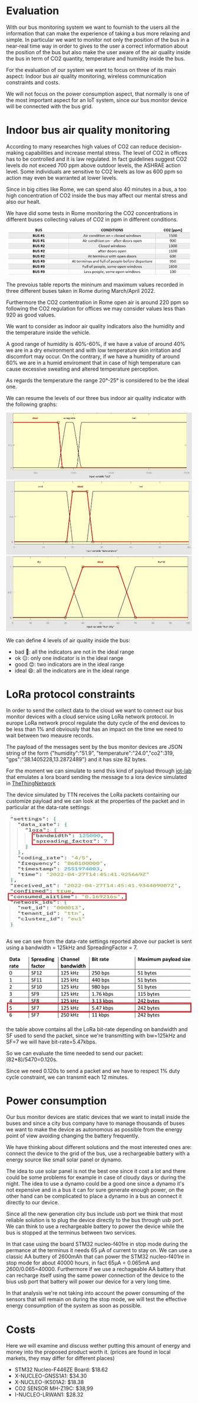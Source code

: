 # Evaluation

With our bus monitoring system we want to fournish to the users all the information that can make the experience of taking a bus more relaxing and simple.
In particular we want to monitor not only the position of the bus in a near-real time way in order to gives to the user a correct information about the position of the bus but also make the user aware of the air quality inside the bus in term of CO2 quantity, temperature and humidity inside the bus.

For the evaluation of our system we want to focus on three of its main aspect: Indoor bus air quality monitoring, wireless communication constraints and costs.

We will not focus on the power consumption aspect, that normally is one of the most important aspect for an IoT system, since our bus monitor device will be connected with the bus grid.

# **Indoor bus air quality monitoring**

According to many researches high values of CO2 can reduce decision-making capabilities and increase mental stress.
The level of CO2 in offices has to be controlled and it is law regulated. In fact guidelines suggest CO2 levels do not exceed 700 ppm above outdoor levels, the ASHRAE action level. Some individuals are sensitive to CO2 levels as low as 600 ppm so action may even be warranted at lower levels.

Since in big cities like Rome, we can spend also 40 minutes in a bus, a too high concentration of CO2 inside the bus may affect our mental stress and also our healt.

We have did some tests in Rome monitoring the CO2 concentrations in different buses collecting values of CO2 in ppm in different conditions.

![](img/co2_bus_table.JPG)

The prevoius table reports the mininum and maximum values recorded in three different buses taken in Rome during March/April 2022.

Furthermore the CO2 contentration in Rome open air is around 220 ppm so following the CO2 regulation for offices we may consider values less than 920 as good values.

We want to consider as indoor air quality indicators also the humidity and the temperature inside the vehicle.

A good range of humidity is 40%-60%, if we have a value of around 40% we are in a dry environment and with low temperature skin irritation and discomfort may occur.
On the contrary, if we have a humidity of around 60% we are in a humid enviroment that in case of high temperature can cause excessive sweating and altered temperature perception.

As regards the temperature the range 20°-25° is considered to be the ideal one.

We can resume the levels of our three bus indoor air quality indicator with the following graphs:

![](img/co2_graph.JPG)
![](img/temp_graph.JPG)
![](img/hum_graph.JPG)

We can define 4 levels of air quality inside the bus:
- bad   🥵: all the indicators are not in the ideal range
- ok    😑: only one indicator is in the ideal range
- good  😊: two indicators are in the ideal range
- ideal 😄: all the indicators are in the ideal range

# **LoRa protocol constraints**

In order to send the collect data to the cloud we want to connect our bus monitor devices with a cloud service using LoRa network protocol.
In europe LoRa network procol regulate the duty cycle of the end devices to be less than 1% and obviously that has an impact on the time we need to wait between two meausre records.

The payload of the messages sent by the bus monitor devices are JSON string of the form {"humidity":"51.9", "temperature":"24.0","co2":319, "gps":"38.1405228,13.2872489"} and it has size 82 bytes.

For the moment we can simulate to send this kind of payload through [iot-lab](https://www.iot-lab.info/) that emulates a lora board sending the message to a lora device simulated in [TheThingNetwork](https://www.thethingsnetwork.org/)

The device simulated by TTN receives the LoRa packets containing our customize payload and we can look at the properties of the packet and in particular at the data-rate settings:

![](img/lora_sett.JPG)

As we can see from the data-rate settings reported above our packet is sent using a bandwidth = 125kHz and SpreadingFactor = 7.

![](img/lora_dr.JPG)

the table above contains all the LoRa bit-rate depending on bandwidth and SF used to send the packet, since we're transmitting with bw=125kHz and SF=7 we will have bit-rate=5.47kbps. 

So we can evaluate the time needed to send our packet: (82*8)/5470=0.120s.

Since we need 0.120s to send a packet and we have to respect 1% duty cycle constraint, we can transmit each 12 minutes.


# **Power consumption**

Our bus monitor devices are static devices that we want to install inside the buses and since a city bus company have to manage thousands of buses we want to make the device as autonomous as possible from the energy point of view avoiding changing the battery frequently.

We have thinking about different solutions and the most interested ones are: connect the device to the grid of the bus, use a rechargeable battery with a energy source like small solar panel or dynamo.

The idea to use solar panel is not the best one since it cost a lot and there could be some problems for example in case of cloudy days or during the night.
The idea to use a dynamo could be a good one since a dynamo it's not expensive and in a bus it can for sure generate enough power, on the other hand can be complicated to place a dynamo in a bus an connect it directly to our device.

Since all the new generation city bus include usb port we think that most reliable solution is to plug the device directly to the bus through usb port.
We can think to use a rechargeable battery to power the device while the bus is stopped at the terminus between two services.

In that case using the board STM32 nucleo-f401re in stop mode during the permance at the terminus it needs 65 μA of current to stay on. 
We can use a classic AA buttery of 2600mAh that can power the STM32 nucleo-f401re in stop mode for about 40000 hours, in fact 65μA = 0.065mA and 2600/0.065=40000.
Furthermore if we use a rechageable AA battery that can recharge itself using the same power connection of the device to the bius usb port that battery will power our device for a very long time.

In that analysis we're not taking into account the power consuming of the sensors that will remain on during the stop mode, we will test the effective energy consumption of the system as soon as possible.


# **Costs**
Here we will examine and discuss wether putting this amount of energy and money into the proposed product worth it. (prices are found in local markets, they may differ for different places)
- STM32 Nucleo-F446ZE Board: 	$18.62
- X-NUCLEO-GNSS1A1: $34.30
- X-NUCLEO-IKS01A2: $18.38
- CO2 SENSOR MH-Z19C: $38,99
- I-NUCLEO-LRWAN1: $28.32
